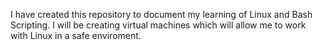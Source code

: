I have created this repository to document my learning of Linux and Bash Scripting. I will be creating virtual machines which will allow me to work with Linux in a safe enviroment. 
